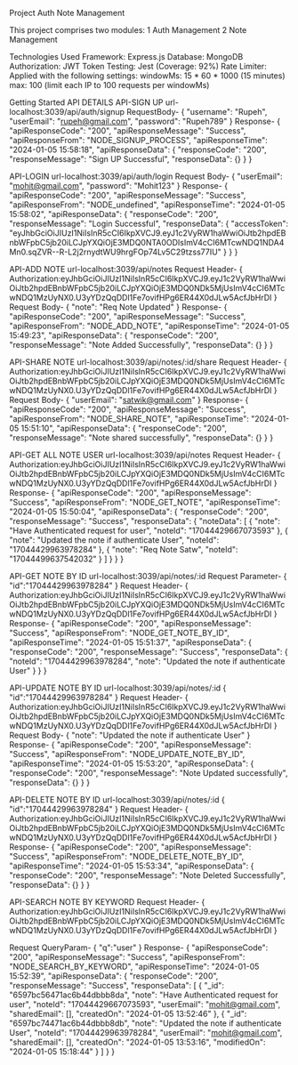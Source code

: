 Project Auth Note Management

This project comprises two modules:
1 Auth Management
2 Note Management

Technologies Used
Framework: Express.js
Database: MongoDB
Authorization: JWT Token
Testing: Jest (Coverage: 92%)
Rate Limiter: Applied with the following settings:
windowMs: 15 * 60 * 1000 (15 minutes)
max: 100 (limit each IP to 100 requests per windowMs)

Getting Started
API DETAILS
API-SIGN UP 
url-localhost:3039/api/auth/signup
RequestBody-
{
    "username": "Rupeh",
    "userEmail": "rupeh@gmail.com",
    "password": "Rupeh789"
}
Response-
{
    "apiResponseCode": "200",
    "apiResponseMessage": "Success",
    "apiResponseFrom": "NODE_SIGNUP_PROCESS",
    "apiResponseTime": "2024-01-05 15:58:18",
    "apiResponseData": {
        "responseCode": "200",
        "responseMessage": "Sign UP Successful",
        "responseData": {}
    }
}

API-LOGIN
url-localhost:3039/api/auth/login
Request Body-
{
    "userEmail": "mohit@gmail.com",
    "password": "Mohit123"
}
Response-
{
    "apiResponseCode": "200",
    "apiResponseMessage": "Success",
    "apiResponseFrom": "NODE_undefined",
    "apiResponseTime": "2024-01-05 15:58:02",
    "apiResponseData": {
        "responseCode": "200",
        "responseMessage": "Login Successful",
        "responseData": {
            "accessToken": "eyJhbGciOiJIUzI1NiIsInR5cCI6IkpXVCJ9.eyJ1c2VyRW1haWwiOiJtb2hpdEBnbWFpbC5jb20iLCJpYXQiOjE3MDQ0NTA0ODIsImV4cCI6MTcwNDQ1NDA4Mn0.sqZVR--R-L2j2rnydtWU9hrgFOp74Lv5C29tzss77IU"
        }
    }
}

API-ADD NOTE
url-localhost:3039/api/notes
Request Header-
{
Authorization:eyJhbGciOiJIUzI1NiIsInR5cCI6IkpXVCJ9.eyJ1c2VyRW1haWwiOiJtb2hpdEBnbWFpbC5jb20iLCJpYXQiOjE3MDQ0NDk5MjUsImV4cCI6MTcwNDQ1MzUyNX0.U3yYDzQqDDl1Fe7ovifHPg6ER44X0dJLw5AcfJbHrDI
}
Request Body-
{
    "note": "Req Note Updated"
}
Response-
{
    "apiResponseCode": "200",
    "apiResponseMessage": "Success",
    "apiResponseFrom": "NODE_ADD_NOTE",
    "apiResponseTime": "2024-01-05 15:49:23",
    "apiResponseData": {
        "responseCode": "200",
        "responseMessage": "Note Added Successfully",
        "responseData": {}
    }
}

API-SHARE NOTE
url-localhost:3039/api/notes/:id/share
Request Header-
{
Authorization:eyJhbGciOiJIUzI1NiIsInR5cCI6IkpXVCJ9.eyJ1c2VyRW1haWwiOiJtb2hpdEBnbWFpbC5jb20iLCJpYXQiOjE3MDQ0NDk5MjUsImV4cCI6MTcwNDQ1MzUyNX0.U3yYDzQqDDl1Fe7ovifHPg6ER44X0dJLw5AcfJbHrDI
}
Request Body-
{
    "userEmail": "satwik@gmail.com"
}
Response-
{
    "apiResponseCode": "200",
    "apiResponseMessage": "Success",
    "apiResponseFrom": "NODE_SHARE_NOTE",
    "apiResponseTime": "2024-01-05 15:51:10",
    "apiResponseData": {
        "responseCode": "200",
        "responseMessage": "Note shared successfully",
        "responseData": {}
    }
}

API-GET ALL NOTE USER
url-localhost:3039/api/notes
Request Header-
{
Authorization:eyJhbGciOiJIUzI1NiIsInR5cCI6IkpXVCJ9.eyJ1c2VyRW1haWwiOiJtb2hpdEBnbWFpbC5jb20iLCJpYXQiOjE3MDQ0NDk5MjUsImV4cCI6MTcwNDQ1MzUyNX0.U3yYDzQqDDl1Fe7ovifHPg6ER44X0dJLw5AcfJbHrDI
}
Response-
{
    "apiResponseCode": "200",
    "apiResponseMessage": "Success",
    "apiResponseFrom": "NODE_GET_NOTE",
    "apiResponseTime": "2024-01-05 15:50:04",
    "apiResponseData": {
        "responseCode": "200",
        "responseMessage": "Success",
        "responseData": {
            "noteData": [
                {
                    "note": "Have Authenticated request for user",
                    "noteId": "17044429667073593"
                },
                {
                    "note": "Updated the note if authenticate User",
                    "noteId": "17044429963978284"
                },
                {
                    "note": "Req Note Satw",
                    "noteId": "17044499637542032"
                }
            ]
        }
    }
}

API-GET NOTE BY ID
url-localhost:3039/api/notes/:id
Request Parameter-
{
"id":"17044429963978284"
}
Request Header-
{
Authorization:eyJhbGciOiJIUzI1NiIsInR5cCI6IkpXVCJ9.eyJ1c2VyRW1haWwiOiJtb2hpdEBnbWFpbC5jb20iLCJpYXQiOjE3MDQ0NDk5MjUsImV4cCI6MTcwNDQ1MzUyNX0.U3yYDzQqDDl1Fe7ovifHPg6ER44X0dJLw5AcfJbHrDI
}
Response-
{
    "apiResponseCode": "200",
    "apiResponseMessage": "Success",
    "apiResponseFrom": "NODE_GET_NOTE_BY_ID",
    "apiResponseTime": "2024-01-05 15:51:37",
    "apiResponseData": {
        "responseCode": "200",
        "responseMessage": "Success",
        "responseData": {
            "noteId": "17044429963978284",
            "note": "Updated the note if authenticate User"
        }
    }
}

API-UPDATE NOTE BY ID
url-localhost:3039/api/notes/:id
{
"id":"17044429963978284"
}
Request Header-
{
Authorization:eyJhbGciOiJIUzI1NiIsInR5cCI6IkpXVCJ9.eyJ1c2VyRW1haWwiOiJtb2hpdEBnbWFpbC5jb20iLCJpYXQiOjE3MDQ0NDk5MjUsImV4cCI6MTcwNDQ1MzUyNX0.U3yYDzQqDDl1Fe7ovifHPg6ER44X0dJLw5AcfJbHrDI
}
Request Body-
{
    "note": "Updated the note if authenticate User"
}
Response-
{
    "apiResponseCode": "200",
    "apiResponseMessage": "Success",
    "apiResponseFrom": "NODE_UPDATE_NOTE_BY_ID",
    "apiResponseTime": "2024-01-05 15:53:20",
    "apiResponseData": {
        "responseCode": "200",
        "responseMessage": "Note Updated successfully",
        "responseData": {}
    }
}

API-DELETE NOTE BY ID
url-localhost:3039/api/notes/:id
{
"id":"17044429963978284"
}
Request Header-
{
Authorization:eyJhbGciOiJIUzI1NiIsInR5cCI6IkpXVCJ9.eyJ1c2VyRW1haWwiOiJtb2hpdEBnbWFpbC5jb20iLCJpYXQiOjE3MDQ0NDk5MjUsImV4cCI6MTcwNDQ1MzUyNX0.U3yYDzQqDDl1Fe7ovifHPg6ER44X0dJLw5AcfJbHrDI
}
Response-
{
    "apiResponseCode": "200",
    "apiResponseMessage": "Success",
    "apiResponseFrom": "NODE_DELETE_NOTE_BY_ID",
    "apiResponseTime": "2024-01-05 15:53:34",
    "apiResponseData": {
        "responseCode": "200",
        "responseMessage": "Note Deleted Successfully",
        "responseData": {}
    }
}


API-SEARCH NOTE BY KEYWORD
Request Header-
{
Authorization:eyJhbGciOiJIUzI1NiIsInR5cCI6IkpXVCJ9.eyJ1c2VyRW1haWwiOiJtb2hpdEBnbWFpbC5jb20iLCJpYXQiOjE3MDQ0NDk5MjUsImV4cCI6MTcwNDQ1MzUyNX0.U3yYDzQqDDl1Fe7ovifHPg6ER44X0dJLw5AcfJbHrDI
}

Request QueryParam-
{
"q":"user"
}
Response-
{
    "apiResponseCode": "200",
    "apiResponseMessage": "Success",
    "apiResponseFrom": "NODE_SEARCH_BY_KEYWORD",
    "apiResponseTime": "2024-01-05 15:52:39",
    "apiResponseData": {
        "responseCode": "200",
        "responseMessage": "Success",
        "responseData": [
            {
                "_id": "6597bc56471ac6b44dbbb8da",
                "note": "Have Authenticated request for user",
                "noteId": "17044429667073593",
                "userEmail": "mohit@gmail.com",
                "sharedEmail": [],
                "createdOn": "2024-01-05 13:52:46"
            },
            {
                "_id": "6597bc74471ac6b44dbbb8db",
                "note": "Updated the note if authenticate User",
                "noteId": "17044429963978284",
                "userEmail": "mohit@gmail.com",
                "sharedEmail": [],
                "createdOn": "2024-01-05 13:53:16",
                "modifiedOn": "2024-01-05 15:18:44"
            }
        ]
    }
}

